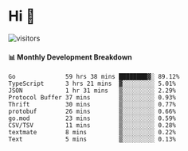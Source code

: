 # Hi 👋
 
![visitors](https://visitor-badge.glitch.me/badge?page_id=sorcererxw.sorcererx)

#### 📊 Monthly Development Breakdown

<!--START_SECTION:waka-->
```text
Go              59 hrs 38 mins ████████▓░ 89.12%
TypeScript      3 hrs 21 mins  ▓░░░░░░░░░ 5.01%
JSON            1 hr 31 mins   ▒░░░░░░░░░ 2.29%
Protocol Buffer 37 mins        ▒░░░░░░░░░ 0.93%
Thrift          30 mins        ▒░░░░░░░░░ 0.77%
protobuf        26 mins        ▒░░░░░░░░░ 0.66%
go.mod          23 mins        ▒░░░░░░░░░ 0.59%
CSV/TSV         11 mins        ▒░░░░░░░░░ 0.28%
textmate        8 mins         ▒░░░░░░░░░ 0.22%
Text            5 mins         ▒░░░░░░░░░ 0.13%
```
<!--END_SECTION:waka-->
